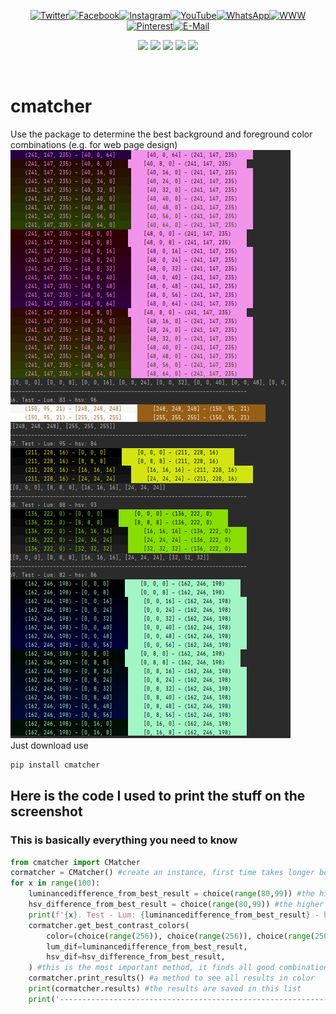 <p align="center"><a href="https://twitter.com/Aprender_alemao"><img src="https://cdn.jsdelivr.net/gh/dmhendricks/signature-social-icons/icons/round-flat-filled/50px/twitter.png" alt="Twitter" title="Twitter" width="50"/></a><a href="https://www.facebook.com/estudaralemao/"><img src="https://cdn.jsdelivr.net/gh/dmhendricks/signature-social-icons/icons/round-flat-filled/50px/facebook.png" alt="Facebook" title="Facebook" width="50"/></a><a href="https://www.instagram.com/estudaralemao/"><img src="https://cdn.jsdelivr.net/gh/dmhendricks/signature-social-icons/icons/round-flat-filled/50px/instagram.png" alt="Instagram" title="Instagram" width="50"/></a><a href="https://www.youtube.com/c/wwwqueroestudaralemaocombr"><img src="https://cdn.jsdelivr.net/gh/dmhendricks/signature-social-icons/icons/round-flat-filled/50px/youtube.png" alt="YouTube" title="YouTube" width="50"/></a><a href="https://api.whatsapp.com/send?phone=5511989782756&text=I%20want%20to%20know%20..."><img src="https://cdn.jsdelivr.net/gh/dmhendricks/signature-social-icons/icons/round-flat-filled/50px/whatsapp.png" alt="WhatsApp" title="WhatsApp" width="50"/></a><a href="https://www.queroestudaralemao.com.br"><img src="https://cdn.jsdelivr.net/gh/dmhendricks/signature-social-icons/icons/round-flat-filled/50px/website.png" alt="WWW" title="WWW" width="50"/></a><a href="https://br.pinterest.com/chucrutehans/"><img src="https://cdn.jsdelivr.net/gh/dmhendricks/signature-social-icons/icons/round-flat-filled/50px/pinterest.png" alt="Pinterest" title="Pinterest" width="50"/></a><a href="mailto:aulasparticularesdealemaosp@gmail.com?subject=I%20want%20to%20know%20...%20"><img src="https://cdn.jsdelivr.net/gh/dmhendricks/signature-social-icons/icons/round-flat-filled/50px/mail.png" alt="E-Mail" title="E-Mail" width="50"/>
</a>

<p align="center">
<a href=https://github.com/hansalemaos/CMatcher><img src="https://img.shields.io/badge/author-hansalemaos-black"/></a>
<a href=https://www.queroestudaralemao.com.br><img src="https://img.shields.io/badge/from-queroestudaralemao.com.br-darkgreen"/></a>
<a href=#><img src="https://img.shields.io/badge/for-Windows-black"/></a>
<a href=https://codeload.github.com/liangjingkanji/DrakeTyporaTheme/zip/refs/heads/master><img src="https://img.shields.io/badge/Theme-Drake-black"/></a>
<a href=https://github.com/dmhendricks/signature-social-icons><img src="https://img.shields.io/badge/Social-Icons-darkgreen"/></a>
</p><br><!--  -->

# cmatcher

Use the package to determine the best background and foreground color combinations (e.g. for web page design)
<img src="https://raw.githubusercontent.com/hansalemaos/CMatcher/main/screenshot_.png" alt="Screenshot of Test" title="Screenshot of Test"/>
<br>Just download use 

```python
pip install cmatcher
```

## Here is the code I used to print the stuff on the screenshot

### This is basically everything you need to know

```python
from cmatcher import CMatcher
cormatcher = CMatcher() #create an instance, first time takes longer because a color dataframe will be created and saved to HDD
for x in range(100):
    luminancedifference_from_best_result = choice(range(80,99)) #the higher the number, the less results (more contrast), max is 99
    hsv_difference_from_best_result = choice(range(80,99)) #the higher the number, the less results (more contrast), max is 99
    print(f'{x}. Test - Lum: {luminancedifference_from_best_result} - hsv: {hsv_difference_from_best_result}')
    cormatcher.get_best_contrast_colors(
        color=(choice(range(256)), choice(range(256)), choice(range(256))),
        lum_dif=luminancedifference_from_best_result,
        hsv_dif=hsv_difference_from_best_result,
    ) #this is the most important method, it finds all good combinations
    cormatcher.print_results() #a method to see all results in color
    print(cormatcher.results) #the results are saved in this list
    print('----------------------------------------------------------------------------')
```
